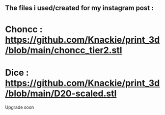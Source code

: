 ## The files i used/created for my instagram post : 

# Choncc : https://github.com/Knackie/print_3d/blob/main/choncc_tier2.stl

# Dice : https://github.com/Knackie/print_3d/blob/main/D20-scaled.stl

Upgrade soon

